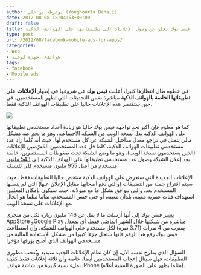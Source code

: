 ```yaml
---
author: يوغرطة بن علي (Youghourta Benali)
date: 2012-08-08 18:04:53+00:00
draft: false
title: فيس بوك تعلن عن وصول الإعلانات إلى تطبيقاتها على الهواتف الذكية
type: post
url: /2012/08/facebook-mobile-ads-for-apps/
categories:
- Web
- هواتف/ أجهزة لوحية
tags:
- facebook
- Mobile ads
---
```


في خطوة طال انتظارها كثيرا، أعلنت **فيس بوك** عن شروعها في إظهار **الإعلانات** على **تطبيقاتها الخاصة بالهواتف الذكية** مباشرة ضمن التحديثات التي تظهر للمستخدمين، في حين ستقتصر هذه الإعلانات حاليا على تطبيقات الهواتف الذكية فقط.




[![](https://www.it-scoop.com/wp-content/uploads/2012/08/facebook-mobile-ads-for-apps.png)
](https://www.it-scoop.com/wp-content/uploads/2012/08/facebook-mobile-ads-for-apps.png)




كما هو معلوم فإن أكبر تحدٍ تواجهه فيس بوك حاليا هو زيادة أعداد مستخدمي تطبيقاتها على الهواتف الذكية بدل نسخة الويب من الشبكة الاجتماعية، وهو ما نجم عنه مشكل مالي يتمثل في تراجع معدل مداخيل الشبكة عن كل مستخدم لها، حيث أنه كلما زاد عدد مستخدمي تطبيقات الهواتف الذكية، كلما قل عدد المستخدمين المُعرّضين للإعلانات (الذين يستخدمون نسخة الويب)، وهو ما وضع الشبكة تحت ضغوطات المستثمرين، خاصة بعد إعلان الشبكة وصول عدد مستخدمي تطبيقاتها على الهواتف الذكية إلى [543 مليون مستخدم من أصل 955 مليون مستخدم كلي للشبكة](https://www.it-scoop.com/2012/07/facebook-posts-loss-in-first-quarterly-earnings-report/).




الإعلانات الجديدة التي ستعرض على الهواتف الذكية ستخص حاليا التطبيقات فقط، حيث سيتم اقتراح جملة من التطبيقات (والتي دفع أصحابها مقابل الإعلان عنها) التي لم ينصبها المستخدم بعد، والتي تتوافق بشكل ما مع ميولاته، حيث سيكون بإمكان المعلنين استهداف فئات عمرية معينة، بلدان معينة، أو حتى جنس المستخدم، تماما مثلما هو الحال مع الإعلانات على نسخة الويب.




[تشير](https://developers.facebook.com/blog/post/2012/08/07/introducing-new-mobile-ads-for-apps/) فيس بوك إلى أنها أرسلت ما لا يقل عن 146 مليون زيارة لكل من متجري AppStore وGoogle Play مباشرة من شبكتها خلال الشهر الماضي فقط، أي بمعدل يقترب من 4 نقرات (3.71 نقرة) لكل مستخدم على الهواتف للشبكة، وإن استطاعت فيس بوك رفع هذا الرقم فإنها ستحل جزءا كبيرا من مشكل الاستفادة المالية من مستخدمي الهواتف الذي أصبح يؤرقها مؤخرا.




السؤال الذي يطرح نفسه الآن، إن كان نظام الإعلانات الجديد سيفيد ويُعجب مطوري التطبيقات، فهل سينال إعجاب المستخدمين أيضا، خاصة وأن ثلاثة إعلانات فقط كفيلة بملء نسبة كبيرة من شاشة هواتف iPhone (مثلما يظهر على الصورة المبنية أعلاه).
